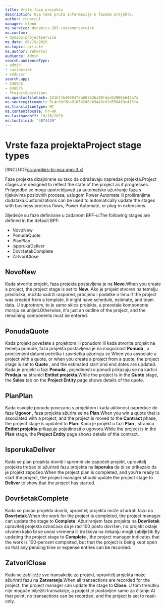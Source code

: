 ```yaml
---
title: Vrste faza projekta
description: Ova tema pruža informacije o fazama projekta.
author: ruhercul
manager: kfend
ms.service: dynamics-365-customerservice
ms.custom:
- dyn365-projectservice
ms.date: 06/19/2020
ms.topic: article
ms.author: ruhercul
audience: Admin
search.audienceType:
- admin
- customizer
- enduser
search.app:
- D365CE
- D365PS
- ProjectOperations
ms.openlocfilehash: 521bf4b3090473a603626a99fded53906b644a7a
ms.sourcegitcommit: 5c4c9bf3ba018562d6cb3443c01d550489c415fa
ms.translationtype: HT
ms.contentlocale: hr-HR
ms.lasthandoff: 10/16/2020
ms.locfileid: "4073439"
---
```

# <a name="project-stage-types"></a><span data-ttu-id="e47a4-103">Vrste faza projekta</span><span class="sxs-lookup"><span data-stu-id="e47a4-103">Project stage types</span></span> 

[!INCLUDE[cc-applies-to-psa-app-3.x](../includes/cc-applies-to-psa-app-3x.md)]

<span data-ttu-id="e47a4-104">Faze projekta dizajnirane su tako da odražavaju napredak projekta.</span><span class="sxs-lookup"><span data-stu-id="e47a4-104">Project stages are designed to reflect the state of the project as it progresses.</span></span> <span data-ttu-id="e47a4-105">Prilagodbe se mogu upotrebljavati za automatsko ažuriranje faza s tijekovima poslovnih procesa, uslugom Power Automate ili proširenjima dodataka.</span><span class="sxs-lookup"><span data-stu-id="e47a4-105">Customizations can be used to automatically update the stages with business process flows, Power Automate, or plug-in extensions.</span></span>

<span data-ttu-id="e47a4-106">Sljedeće su faze definirane u zadanom BPF-u:</span><span class="sxs-lookup"><span data-stu-id="e47a4-106">The following stages are defined in the default BPF:</span></span>

- <span data-ttu-id="e47a4-107">Novo</span><span class="sxs-lookup"><span data-stu-id="e47a4-107">New</span></span>
- <span data-ttu-id="e47a4-108">Ponuda</span><span class="sxs-lookup"><span data-stu-id="e47a4-108">Quote</span></span>
- <span data-ttu-id="e47a4-109">Plan</span><span class="sxs-lookup"><span data-stu-id="e47a4-109">Plan</span></span>
- <span data-ttu-id="e47a4-110">Isporuka</span><span class="sxs-lookup"><span data-stu-id="e47a4-110">Deliver</span></span>
- <span data-ttu-id="e47a4-111">Dovršetak</span><span class="sxs-lookup"><span data-stu-id="e47a4-111">Complete</span></span>
- <span data-ttu-id="e47a4-112">Zatvori</span><span class="sxs-lookup"><span data-stu-id="e47a4-112">Close</span></span> 

## <a name="new"></a><span data-ttu-id="e47a4-113">Novo</span><span class="sxs-lookup"><span data-stu-id="e47a4-113">New</span></span>

<span data-ttu-id="e47a4-114">Kada stvorite projekt, faza projekta postavljena je na **Novo**.</span><span class="sxs-lookup"><span data-stu-id="e47a4-114">When you create a project, the project stage is set to **New**.</span></span> <span data-ttu-id="e47a4-115">Ako je projekt stvoren na temelju predloška, možda sadrži raspored, procjenu i podatke o timu.</span><span class="sxs-lookup"><span data-stu-id="e47a4-115">If the project was created from a template, it might have schedule, estimate, and team data.</span></span> <span data-ttu-id="e47a4-116">U suprotnom, to je samo skica projekta, a preostale komponente moraju se unijeti.</span><span class="sxs-lookup"><span data-stu-id="e47a4-116">Otherwise, it's just an outline of the project, and the remaining components must be entered.</span></span>

## <a name="quote"></a><span data-ttu-id="e47a4-117">Ponuda</span><span class="sxs-lookup"><span data-stu-id="e47a4-117">Quote</span></span>

<span data-ttu-id="e47a4-118">Kada projekt povežete s projektom ili ponudom ili kada stvorite projekt na temelju ponude, faza projekta postavljena je na mogućnost **Ponuda** , a procijenjeni datumi početka i završetka ažuriraju se.</span><span class="sxs-lookup"><span data-stu-id="e47a4-118">When you associate a project with a quote, or when you create a project from a quote, the project stage is set to **Quote** , and the estimated start and end dates are updated.</span></span> <span data-ttu-id="e47a4-119">Kada je projekt u fazi **Ponuda** , pojedinosti o ponudi prikazuju se na kartici **Prodaja** na stranici **Entitet projekta**.</span><span class="sxs-lookup"><span data-stu-id="e47a4-119">While the project is in the **Quote** stage, the **Sales** tab on the **Project Entity** page shows details of the quote.</span></span>

## <a name="plan"></a><span data-ttu-id="e47a4-120">Plan</span><span class="sxs-lookup"><span data-stu-id="e47a4-120">Plan</span></span>

<span data-ttu-id="e47a4-121">Kada osvojite ponudu povezanu s projektom i kada aktivnost napreduje do faze **Ugovor** , faza projekta ažurira se na **Plan**.</span><span class="sxs-lookup"><span data-stu-id="e47a4-121">When you win a quote that is associated with a project, and the project is moved to the **Contract** phase, the project stage is updated to **Plan**.</span></span> <span data-ttu-id="e47a4-122">Kada je projekt u fazi **Plan** , stranica **Entitet projekta** prikazuje pojedinosti o ugovoru.</span><span class="sxs-lookup"><span data-stu-id="e47a4-122">While the project is in the **Plan** stage, the **Project Entity** page shows details of the contract.</span></span>

## <a name="deliver"></a><span data-ttu-id="e47a4-123">Isporuka</span><span class="sxs-lookup"><span data-stu-id="e47a4-123">Deliver</span></span>

<span data-ttu-id="e47a4-124">Kada se plan projekta dovrši i spremni ste započeti projekt, upravitelj projekta trebao bi ažurirati fazu projekta na **Isporuka** da bi se prikazalo da je projekt započeo.</span><span class="sxs-lookup"><span data-stu-id="e47a4-124">When the project plan is completed, and you're ready to start the project, the project manager should update the project stage to **Deliver** to show that the project has started.</span></span>

## <a name="complete"></a><span data-ttu-id="e47a4-125">Dovršetak</span><span class="sxs-lookup"><span data-stu-id="e47a4-125">Complete</span></span> 

<span data-ttu-id="e47a4-126">Kada se posao projekta dovrši, upravitelj projekta može ažurirati fazu na **Dovršetak**.</span><span class="sxs-lookup"><span data-stu-id="e47a4-126">When the work for the project is completed, the project manager can update the stage to **Complete**.</span></span> <span data-ttu-id="e47a4-127">Ažuriranjem faze projekta na **Dovršetak** upravitelj projekta označava da je rad 100 posto dovršen, no projekt ostaje otvoren kako bi se unosi vremena ili troškova na čekanju mogli zabilježiti.</span><span class="sxs-lookup"><span data-stu-id="e47a4-127">By updating the project stage to **Complete** , the project manager indicates that the work is 100-percent completed, but that the project is being kept open so that any pending time or expense entries can be recorded.</span></span>

## <a name="close"></a><span data-ttu-id="e47a4-128">Zatvori</span><span class="sxs-lookup"><span data-stu-id="e47a4-128">Close</span></span>

<span data-ttu-id="e47a4-129">Kada se zabilježe sve transakcije za projekt, upravitelj projekta može ažurirati fazu na **Zatvaranje**.</span><span class="sxs-lookup"><span data-stu-id="e47a4-129">When all transactions are recorded for the project, the project manager can update the stage to **Close**.</span></span> <span data-ttu-id="e47a4-130">U tom trenutku nije moguće bilježiti transakcije, a projekt je postavljen samo za čitanje.</span><span class="sxs-lookup"><span data-stu-id="e47a4-130">At that point, no transactions can be recorded, and the project is set to read-only.</span></span>
